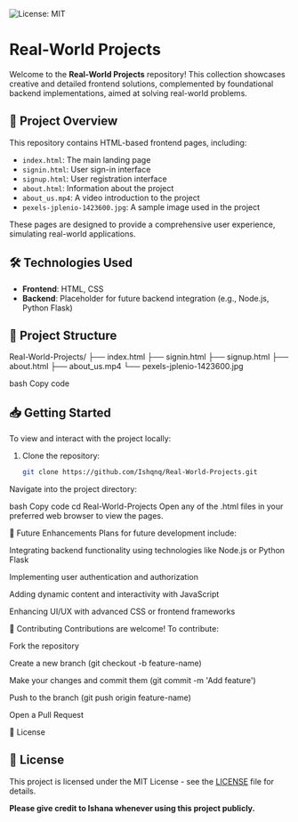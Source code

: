 
![License: MIT](https://img.shields.io/badge/License-MIT-yellow.svg)

# Real-World Projects

Welcome to the **Real-World Projects** repository! This collection showcases creative and detailed frontend solutions, complemented by foundational backend implementations, aimed at solving real-world problems.

## 🚀 Project Overview

This repository contains HTML-based frontend pages, including:

- `index.html`: The main landing page
- `signin.html`: User sign-in interface
- `signup.html`: User registration interface
- `about.html`: Information about the project
- `about_us.mp4`: A video introduction to the project
- `pexels-jplenio-1423600.jpg`: A sample image used in the project

These pages are designed to provide a comprehensive user experience, simulating real-world applications.

## 🛠 Technologies Used

- **Frontend**: HTML, CSS 
- **Backend**: Placeholder for future backend integration (e.g., Node.js, Python Flask)

## 📂 Project Structure

Real-World-Projects/
├── index.html
├── signin.html
├── signup.html
├── about.html
├── about_us.mp4
└── pexels-jplenio-1423600.jpg

bash
Copy code

## 📥 Getting Started

To view and interact with the project locally:

1. Clone the repository:

   ```bash
   git clone https://github.com/Ishqnq/Real-World-Projects.git
Navigate into the project directory:

bash
Copy code
cd Real-World-Projects
Open any of the .html files in your preferred web browser to view the pages.

🔧 Future Enhancements
Plans for future development include:

Integrating backend functionality using technologies like Node.js or Python Flask

Implementing user authentication and authorization

Adding dynamic content and interactivity with JavaScript

Enhancing UI/UX with advanced CSS or frontend frameworks

🤝 Contributing
Contributions are welcome! To contribute:

Fork the repository

Create a new branch (git checkout -b feature-name)

Make your changes and commit them (git commit -m 'Add feature')

Push to the branch (git push origin feature-name)

Open a Pull Request

📄 License
## 📄 License

This project is licensed under the MIT License - see the [LICENSE](LICENSE) file for details.

**Please give credit to Ishana whenever using this project publicly.**


